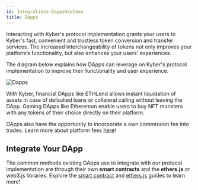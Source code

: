 ```yaml
---
id: Integrations-DappsUseCase
title: DApps
---
```

[//]: # (tagline)
Interacting with Kyber's protocol implementation grants your users to Kyber's fast, convenient and trustless token conversion and transfer services. The increased interchangeability of tokens not only improves your platform’s functionality, but also enhances your users' experiences.

The diagram below explains how DApps can leverage on Kyber's protocol implementation to improve their functionality and user experience.

![Dapps](/uploads/dapps.png "DApps")

With Kyber, financial DApps like ETHLend allows instant liquidation of assets in case of defaulted loans or collateral calling without leaving the DApp. Gaming DApps like Etheremon enable users to buy NFT monsters with any tokens of their choice directly on their platform.

DApps also have the opportunity to incorporate a own commission fee into trades. Learn more about platform fees [here](integrations-platformfees.md)!

## Integrate Your DApp
The common methods existing DApps use to integrate with our protocol implementation are through their own **smart contracts** and the **ethers.js** or web3.js libraries. Explore the [smart contract](integrations-smartcontractguide.md) and [ethers.js](integrations-ethersguide.md) guides to learn more!
